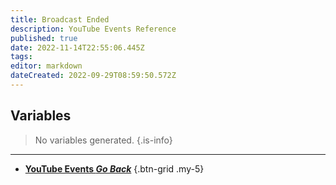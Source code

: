 ```yaml
---
title: Broadcast Ended
description: YouTube Events Reference
published: true
date: 2022-11-14T22:55:06.445Z
tags: 
editor: markdown
dateCreated: 2022-09-29T08:59:50.572Z
---
```


## Variables
> No variables generated.
{.is-info}

---

- [<i class="mdi mdi-chevron-left"></i>**YouTube Events *Go Back***](/en/Platforms/YouTube/Events)
{.btn-grid .my-5}